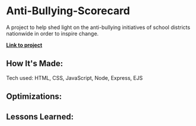 # Anti-Bullying-Scorecard
A project to help shed light on the anti-bullying initiatives of school districts nationwide in order to inspire change.

[**Link to project**](https://anti-bullying-scorecard.herokuapp.com/)


## How It's Made:
Tech used: HTML, CSS, JavaScript, Node, Express, EJS


## Optimizations:


## Lessons Learned:
